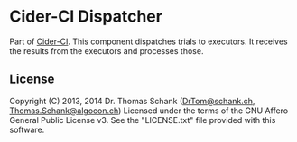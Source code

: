 # Cider-CI Dispatcher


Part of [Cider-CI](https://github.com/cider-ci/cider-ci). This component
dispatches trials to executors. It receives the results from the executors and
processes those. 


## License

Copyright (C) 2013, 2014 Dr. Thomas Schank  (DrTom@schank.ch, Thomas.Schank@algocon.ch)
Licensed under the terms of the GNU Affero General Public License v3.
See the "LICENSE.txt" file provided with this software.

